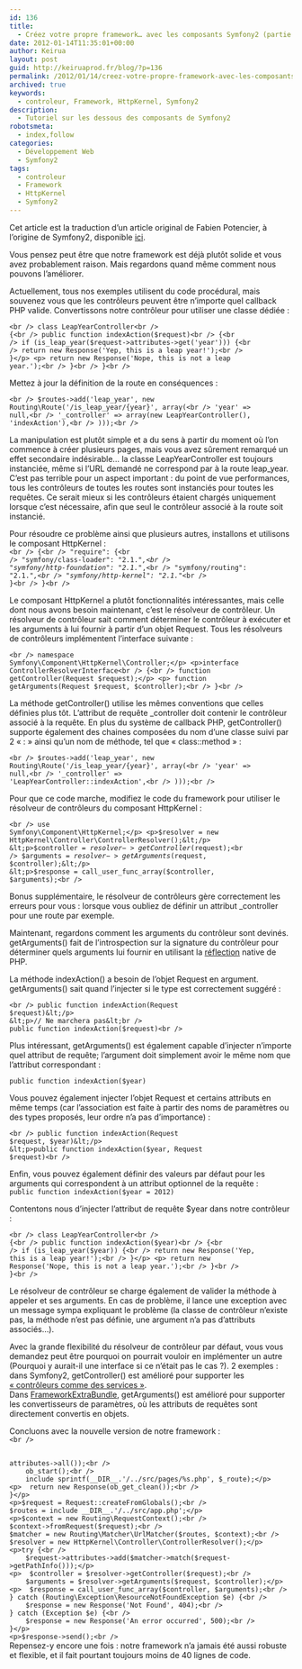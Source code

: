 ```yaml
---
id: 136
title:
  - Créez votre propre framework… avec les composants Symfony2 (partie 6)
date: 2012-01-14T11:35:01+00:00
author: Keirua
layout: post
guid: http://keiruaprod.fr/blog/?p=136
permalink: /2012/01/14/creez-votre-propre-framework-avec-les-composants-symfony2-partie-6/
archived: true
keywords:
  - controleur, Framework, HttpKernel, Symfony2
description:
  - Tutoriel sur les dessous des composants de Symfony2
robotsmeta:
  - index,follow
categories:
  - Développement Web
  - Symfony2
tags:
  - controleur
  - Framework
  - HttpKernel
  - Symfony2
---
```

Cet article est la traduction d’un article original de Fabien Potencier, à l’origine de Symfony2, disponible [ici](http://fabien.potencier.org/article/55/create-your-own-framework-on-top-of-the-symfony2-components-part-6).

Vous pensez peut être que notre framework est déjà plutôt solide et vous avez probablement raison. Mais regardons quand même comment nous pouvons l&rsquo;améliorer.

Actuellement, tous nos exemples utilisent du code procédural, mais souvenez vous que les contrôleurs peuvent être n&rsquo;importe quel callback PHP valide. Convertissons notre contrôleur pour utiliser une classe dédiée :

<code lang="php">&lt;br />
class LeapYearController&lt;br />
{&lt;br />
	public function indexAction($request)&lt;br />
	{&lt;br />
		if (is_leap_year($request->attributes->get('year'))) {&lt;br />
			return new Response('Yep, this is a leap year!');&lt;br />
		}&lt;/p>
&lt;p>		return new Response('Nope, this is not a leap year.');&lt;br />
	}&lt;br />
}&lt;br />
</code>  
<!--more-->

  
Mettez à jour la définition de la route en conséquences :

<code lang="php">&lt;br />
$routes->add('leap_year', new Routing\Route('/is_leap_year/{year}', array(&lt;br />
        'year' => null,&lt;br />
        '_controller' => array(new LeapYearController(), 'indexAction'),&lt;br />
    )));&lt;br />
</code>

La manipulation est plutôt simple et a du sens à partir du moment où l&rsquo;on commence à créer plusieurs pages, mais vous avez sûrement remarqué un effet secondaire indésirable&#8230; la classe LeapYearController est toujours instanciée, même si l&rsquo;URL demandé ne correspond par à la route leap_year. C&rsquo;est pas terrible pour un aspect important : du point de vue performances, tous les contrôleurs de toutes les routes sont instanciés pour toutes les requêtes. Ce serait mieux si les contrôleurs étaient chargés uniquement lorsque c&rsquo;est nécessaire, afin que seul le contrôleur associé à la route soit instancié.

Pour résoudre ce problème ainsi que plusieurs autres, installons et utilisons le composant HttpKernel :  
<code lang="javascript">&lt;br />
{&lt;br />
	"require": {&lt;br />
		"symfony/class-loader": "2.1.*",&lt;br />
		"symfony/http-foundation": "2.1.*",&lt;br />
		"symfony/routing": "2.1.*",&lt;br />
		"symfony/http-kernel": "2.1.*"&lt;br />
	}&lt;br />
}&lt;br />
</code>

Le composant HttpKernel a plutôt fonctionnalités intéressantes, mais celle dont nous avons besoin maintenant, c&rsquo;est le résolveur de contrôleur. Un résolveur de contrôleur sait comment déterminer le contrôleur à exécuter et les arguments à lui fournir à partir d&rsquo;un objet Request. Tous les résolveurs de contrôleurs implémentent l&rsquo;interface suivante :

<code lang="php">&lt;br />
namespace Symfony\Component\HttpKernel\Controller;&lt;/p>
&lt;p>interface ControllerResolverInterface&lt;br />
{&lt;br />
	function getController(Request $request);&lt;/p>
&lt;p>	function getArguments(Request $request, $controller);&lt;br />
}&lt;br />
</code>

La méthode getController() utilise les mêmes conventions que celles définies plus tôt. L&rsquo;attribut de requête _controller doit contenir le contrôleur associé à la requête. En plus du système de callback PHP, getController() supporte également des chaines composées du nom d&rsquo;une classe suivi par 2 « : » ainsi qu&rsquo;un nom de méthode, tel que « class::method » :

<code lang="php">&lt;br />
$routes->add('leap_year', new Routing\Route('/is_leap_year/{year}', array(&lt;br />
        'year' => null,&lt;br />
        '_controller' => 'LeapYearController::indexAction',&lt;br />
    )));&lt;br />
</code>

Pour que ce code marche, modifiez le code du framework pour utiliser le résolveur de contrôleurs du composant HttpKernel :

<code lang="php">&lt;br />
use Symfony\Component\HttpKernel;&lt;/p>
&lt;p>$resolver = new HttpKernel\Controller\ControllerResolver();&lt;/p>
&lt;p>$controller = $resolver->getController($request);&lt;br />
$arguments = $resolver->getArguments($request, $controller);&lt;/p>
&lt;p>$response = call_user_func_array($controller, $arguments);&lt;br />
</code>

Bonus supplémentaire, le résolveur de contrôleurs gère correctement les erreurs pour vous : lorsque vous oubliez de définir un attribut _controller pour une route par exemple.

Maintenant, regardons comment les arguments du contrôleur sont devinés. getArguments() fait de l&rsquo;introspection sur la signature du contrôleur pour déterminer quels arguments lui fournir en utilisant la [réflection](http://php.net/reflection) native de PHP.

La méthode indexAction() a besoin de l&rsquo;objet Request en argument. getArguments() sait quand l&rsquo;injecter si le type est correctement suggéré :

<code lang="php">&lt;br />
public function indexAction(Request $request)&lt;/p>
&lt;p>// Ne marchera pas&lt;br />
public function indexAction($request)&lt;br />
</code>

Plus intéressant, getArguments() est également capable d&rsquo;injecter n&rsquo;importe quel attribut de requête; l&rsquo;argument doit simplement avoir le même nom que l&rsquo;attribut correspondant :

<code lang="php">public function indexAction($year)</code>

Vous pouvez également injecter l&rsquo;objet Request et certains attributs en même temps (car l&rsquo;association est faite à partir des noms de paramètres ou des types proposés, leur ordre n&rsquo;a pas d&rsquo;importance) :

<code lang="php">&lt;br />
public function indexAction(Request $request, $year)&lt;/p>
&lt;p>public function indexAction($year, Request $request)&lt;br />
</code>

Enfin, vous pouvez également définir des valeurs par défaut pour les arguments qui correspondent à un attribut optionnel de la requête :  
<code lang="php">public function indexAction($year = 2012)</code>

Contentons nous d&rsquo;injecter l&rsquo;attribut de requête $year dans notre contrôleur :

<code lang="php">&lt;br />
class LeapYearController&lt;br />
{&lt;br />
	public function indexAction($year)&lt;br />
	{&lt;br />
		if (is_leap_year($year)) {&lt;br />
			return new Response('Yep, this is a leap year!');&lt;br />
		}&lt;/p>
&lt;p>		return new Response('Nope, this is not a leap year.');&lt;br />
	}&lt;br />
}&lt;br />
</code>

Le résolveur de contrôleur se charge également de valider la méthode à appeler et ses arguments. En cas de problème, il lance une exception avec un message sympa expliquant le problème (la classe de contrôleur n&rsquo;existe pas, la méthode n&rsquo;est pas définie, une argument n&rsquo;a pas d&rsquo;attributs associés&#8230;).

Avec la grande flexibilité du résolveur de contrôleur par défaut, vous vous demandez peut être pourquoi on pourrait vouloir en implémenter un autre (Pourquoi y aurait-il une interface si ce n&rsquo;était pas le cas ?). 2 exemples : dans Symfony2, getController() est amélioré pour supporter les [« contrôleurs comme des services »](http://symfony.com/doc/current/cookbook/controller/service.html).  
Dans [FrameworkExtraBundle](http://symfony.com/doc/current/bundles/SensioFrameworkExtraBundle/annotations/converters.html), getArguments() est amélioré pour supporter les convertisseurs de paramètres, où les attributs de requêtes sont directement convertis en objets.

Concluons avec la nouvelle version de notre framework :  
<code lang="php">&lt;br />
<?php

// example.com/web/front.php

require_once __DIR__.'/../vendor/.composer/autoload.php';

use Symfony\Component\HttpFoundation\Request;
use Symfony\Component\HttpFoundation\Response;
use Symfony\Component\Routing;
use Symfony\Component\HttpKernel;

function render_template($request)
{
	extract($request->attributes->all());&lt;br />
	ob_start();&lt;br />
	include sprintf(__DIR__.'/../src/pages/%s.php', $_route);&lt;/p>
&lt;p>	return new Response(ob_get_clean());&lt;br />
}&lt;/p>
&lt;p>$request = Request::createFromGlobals();&lt;br />
$routes = include __DIR__.'/../src/app.php';&lt;/p>
&lt;p>$context = new Routing\RequestContext();&lt;br />
$context->fromRequest($request);&lt;br />
$matcher = new Routing\Matcher\UrlMatcher($routes, $context);&lt;br />
$resolver = new HttpKernel\Controller\ControllerResolver();&lt;/p>
&lt;p>try {&lt;br />
	$request->attributes->add($matcher->match($request->getPathInfo()));&lt;/p>
&lt;p>	$controller = $resolver->getController($request);&lt;br />
	$arguments = $resolver->getArguments($request, $controller);&lt;/p>
&lt;p>	$response = call_user_func_array($controller, $arguments);&lt;br />
} catch (Routing\Exception\ResourceNotFoundException $e) {&lt;br />
	$response = new Response('Not Found', 404);&lt;br />
} catch (Exception $e) {&lt;br />
	$response = new Response('An error occurred', 500);&lt;br />
}&lt;/p>
&lt;p>$response->send();&lt;br />
</code>

Repensez-y encore une fois : notre framework n&rsquo;a jamais été aussi robuste et flexible, et il fait pourtant toujours moins de 40 lignes de code.